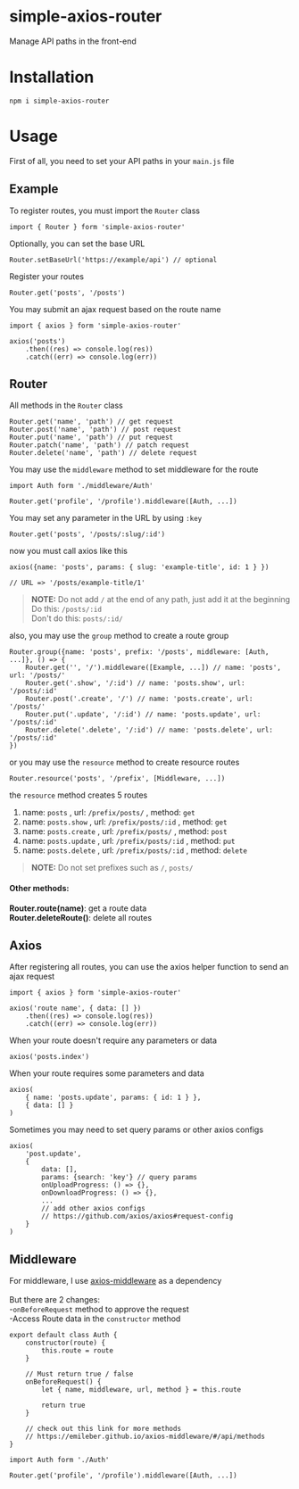 # simple-axios-router

Manage API paths in the front-end

# Installation

```
npm i simple-axios-router
```

# Usage

First of all, you need to set your API paths in your `main.js` file

## Example

To register routes, you must import the `Router` class

```
import { Router } form 'simple-axios-router'
```

Optionally, you can set the base URL

```
Router.setBaseUrl('https://example/api') // optional
```

Register your routes

```
Router.get('posts', '/posts')
```

You may submit an ajax request based on the route name

```
import { axios } form 'simple-axios-router'

axios('posts')
    .then((res) => console.log(res))
    .catch((err) => console.log(err))
```

## Router

All methods in the `Router` class

```
Router.get('name', 'path') // get request
Router.post('name', 'path') // post request
Router.put('name', 'path') // put request
Router.patch('name', 'path') // patch request
Router.delete('name', 'path') // delete request
```

You may use the `middleware` method to set middleware for the route

```
import Auth form './middleware/Auth'

Router.get('profile', '/profile').middleware([Auth, ...])
```

You may set any parameter in the URL by using `:key`

```
Router.get('posts', '/posts/:slug/:id')
```

now you must call axios like this

```
axios({name: 'posts', params: { slug: 'example-title', id: 1 } })

// URL => '/posts/example-title/1'
```

> **NOTE:** Do not add `/` at the end of any path, just add it at the beginning <br/>
> Do this: `/posts/:id`<br/>
> Don't do this: `posts/:id/`

also, you may use the `group` method to create a route group

```
Router.group({name: 'posts', prefix: '/posts', middleware: [Auth, ...]}, () => {
    Router.get('', '/').middleware([Example, ...]) // name: 'posts', url: '/posts/'
    Router.get('.show', '/:id') // name: 'posts.show', url: '/posts/:id'
    Router.post('.create', '/') // name: 'posts.create', url: '/posts/'
    Router.put('.update', '/:id') // name: 'posts.update', url: '/posts/:id'
    Router.delete('.delete', '/:id') // name: 'posts.delete', url: '/posts/:id'
})
```

or you may use the `resource` method to create resource routes

```
Router.resource('posts', '/prefix', [Middleware, ...])
```

the `resource` method creates 5 routes

1. name: `posts` , url: `/prefix/posts/` , method: `get`
2. name: `posts.show` , url: `/prefix/posts/:id` , method: `get`
3. name: `posts.create` , url: `/prefix/posts/` , method: `post`
4. name: `posts.update` , url: `/prefix/posts/:id` , method: `put`
5. name: `posts.delete` , url: `/prefix/posts/:id` , method: `delete`

> **NOTE:** Do not set prefixes such as `/`, `posts/`

#### Other methods:
**Router.route(name)**: get a route data <br/>
**Router.deleteRoute()**: delete all routes

## Axios

After registering all routes, you can use the axios helper function to send an ajax request

```
import { axios } form 'simple-axios-router'

axios('route name', { data: [] })
    .then((res) => console.log(res))
    .catch((err) => console.log(err))
```

When your route doesn't require any parameters or data

```
axios('posts.index')
```

When your route requires some parameters and data

```
axios(
    { name: 'posts.update', params: { id: 1 } },
    { data: [] }
)
```

Sometimes you may need to set query params or other axios configs

```
axios(
    'post.update',
    {
        data: [],
        params: {search: 'key'} // query params
        onUploadProgress: () => {},
        onDownloadProgress: () => {},
        ...
        // add other axios configs
        // https://github.com/axios/axios#request-config
    }
)
```

## Middleware

For middleware, I use [axios-middleware](https://emileber.github.io/axios-middleware/#/) as a dependency </br></br>
But there are 2 changes: </br> -`onBeforeRequest` method to approve the request <br>
-Access Route data in the `constructor` method

```
export default class Auth {
    constructor(route) {
        this.route = route
    }

    // Must return true / false
    onBeforeRequest() {
        let { name, middleware, url, method } = this.route

        return true
    }

    // check out this link for more methods
    // https://emileber.github.io/axios-middleware/#/api/methods
}

```

```
import Auth form './Auth'

Router.get('profile', '/profile').middleware([Auth, ...])
```

